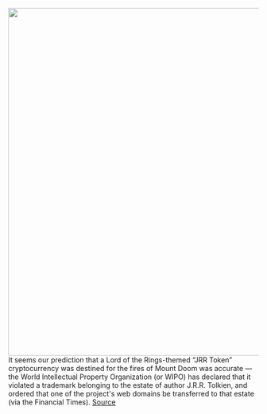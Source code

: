 <img src='https://cdn.vox-cdn.com/thumbor/Kf9OiZB7DGQAHDGDMKRMB_-awck=/0x0:2880x1558/1200x800/filters:focal(1210x549:1670x1009)/cdn.vox-cdn.com/uploads/chorus_image/image/70185838/Screen_Shot_2021_08_03_at_6.26.43_PM.0.png' width='700px' /><br/>
It seems our prediction that a Lord of the Rings-themed “JRR Token” cryptocurrency was destined for the fires of Mount Doom was accurate — the World Intellectual Property Organization (or WIPO) has declared that it violated a trademark belonging to the estate of author J.R.R. Tolkien, and ordered that one of the project's web domains be transferred to that estate (via the Financial Times).
<a href='https://www.theverge.com/22799580/jrr-token-tolkien-estate-cryptocurrency-coin-nft-trademark'> Source <a/>